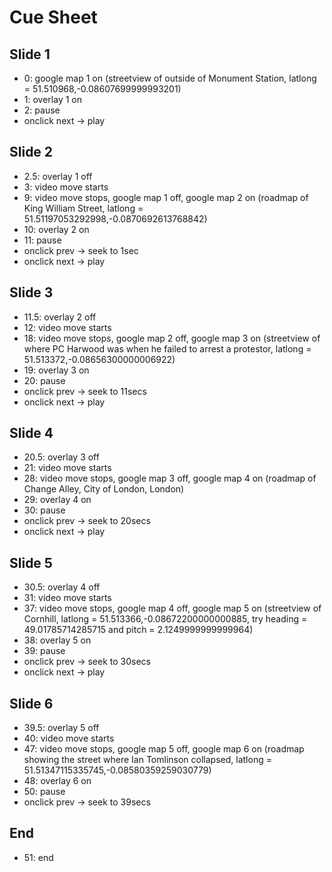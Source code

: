 Cue Sheet
=========

Slide 1
-------
* 0: google map 1 on (streetview of outside of Monument Station, latlong = 51.510968,-0.08607699999993201)
* 1: overlay 1 on
* 2: pause 
* onclick next -> play 

Slide 2
-------
* 2.5: overlay 1 off
* 3: video move starts
* 9: video move stops, google map 1 off, google map 2 on (roadmap of King William Street, latlong = 51.51197053292998,-0.0870692613768842)
* 10: overlay 2 on
* 11: pause
* onclick prev -> seek to 1sec 
* onclick next -> play 

Slide 3
-------
* 11.5: overlay 2 off
* 12: video move starts
* 18: video move stops, google map 2 off, google map 3 on (streetview of where PC Harwood was when he failed to arrest a protestor, latlong = 51.513372,-0.08656300000006922)
* 19: overlay 3 on
* 20: pause
* onclick prev -> seek to 11secs
* onclick next -> play 

Slide 4
-------
* 20.5: overlay 3 off
* 21: video move starts
* 28: video move stops, google map 3 off, google map 4 on (roadmap of Change Alley, City of London, London)
* 29: overlay 4 on
* 30: pause
* onclick prev -> seek to 20secs
* onclick next -> play 

Slide 5
-------
* 30.5: overlay 4 off
* 31: video move starts
* 37: video move stops, google map 4 off, google map 5 on (streetview of Cornhill, latlong = 51.513366,-0.08672200000000885, try heading = 49.01785714285715 and pitch = 2.1249999999999964)
* 38: overlay 5 on
* 39: pause
* onclick prev -> seek to 30secs
* onclick next -> play 

Slide 6
-------
* 39.5: overlay 5 off
* 40: video move starts
* 47: video move stops, google map 5 off, google map 6 on (roadmap showing the street where Ian Tomlinson collapsed, latlong = 51.51347115335745,-0.08580359259030779)
* 48: overlay 6 on
* 50: pause
* onclick prev -> seek to 39secs

End
---
* 51: end

